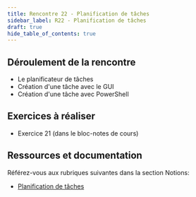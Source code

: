 ```yaml
---
title: Rencontre 22 - Planification de tâches
sidebar_label: R22 - Planification de tâches
draft: true
hide_table_of_contents: true
---
```


## Déroulement de la rencontre

- Le planificateur de tâches
- Création d'une tâche avec le GUI
- Création d'une tâche avec PowerShell
  

## Exercices à réaliser

- Exercice 21 (dans le bloc-notes de cours)
  

## Ressources et documentation

Référez-vous aux rubriques suivantes dans la section Notions:
- [Planification de tâches](/notions/windows/planification)


